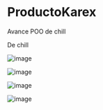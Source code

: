 # ProductoKarex
Avance POO  de chill

De chill

![image](https://github.com/Benji379/ProductoKarex/assets/108637204/7e9c7640-a930-4a52-a0b2-686ec4474c80)

![image](https://github.com/Benji379/ProductoKarex/assets/108637204/2797626b-b5d4-4aae-b9f1-b16dcfaaec3c)

![image](https://github.com/Benji379/ProductoKarex/assets/108637204/83b92e0b-16da-4b76-bf14-3e80d56bdefe)

![image](https://github.com/Benji379/ProductoKarex/assets/108637204/a1f6d621-9458-45a0-b65a-d70ec0116e3c)
